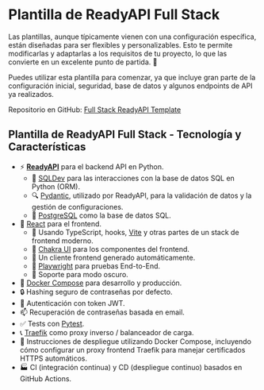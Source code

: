 # Plantilla de ReadyAPI Full Stack

Las plantillas, aunque típicamente vienen con una configuración específica, están diseñadas para ser flexibles y personalizables. Esto te permite modificarlas y adaptarlas a los requisitos de tu proyecto, lo que las convierte en un excelente punto de partida. 🏁

Puedes utilizar esta plantilla para comenzar, ya que incluye gran parte de la configuración inicial, seguridad, base de datos y algunos endpoints de API ya realizados.

Repositorio en GitHub: [Full Stack ReadyAPI Template](https://github.com/khulnasoft/full-stack-readyapi-template)

## Plantilla de ReadyAPI Full Stack - Tecnología y Características

- ⚡ [**ReadyAPI**](https://readyapi.khulnasoft.com) para el backend API en Python.
  - 🧰 [SQLDev](https://sqldev.khulnasoft.com) para las interacciones con la base de datos SQL en Python (ORM).
  - 🔍 [Pydantic](https://docs.pydantic.dev), utilizado por ReadyAPI, para la validación de datos y la gestión de configuraciones.
  - 💾 [PostgreSQL](https://www.postgresql.org) como la base de datos SQL.
- 🚀 [React](https://react.dev) para el frontend.
  - 💃 Usando TypeScript, hooks, [Vite](https://vitejs.dev) y otras partes de un stack de frontend moderno.
  - 🎨 [Chakra UI](https://chakra-ui.com) para los componentes del frontend.
  - 🤖 Un cliente frontend generado automáticamente.
  - 🧪 [Playwright](https://playwright.dev) para pruebas End-to-End.
  - 🦇 Soporte para modo oscuro.
- 🐋 [Docker Compose](https://www.docker.com) para desarrollo y producción.
- 🔒 Hashing seguro de contraseñas por defecto.
- 🔑 Autenticación con token JWT.
- 📫 Recuperación de contraseñas basada en email.
- ✅ Tests con [Pytest](https://pytest.org).
- 📞 [Traefik](https://traefik.io) como proxy inverso / balanceador de carga.
- 🚢 Instrucciones de despliegue utilizando Docker Compose, incluyendo cómo configurar un proxy frontend Traefik para manejar certificados HTTPS automáticos.
- 🏭 CI (integración continua) y CD (despliegue continuo) basados en GitHub Actions.
